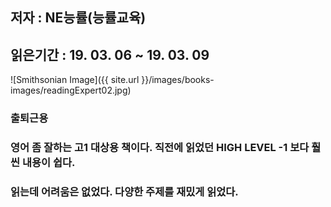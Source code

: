 ## 저자 :  NE능률(능률교육)

## 읽은기간 : 19. 03. 06 ~ 19. 03. 09

![Smithsonian Image]({{ site.url }}/images/books-images/readingExpert02.jpg)

### 출퇴근용

### 영어 좀 잘하는 고1 대상용 책이다. 직전에 읽었던 HIGH LEVEL -1 보다 훨씬 내용이 쉽다.

### 읽는데 어려움은 없었다. 다양한 주제를 재밌게 읽었다.
